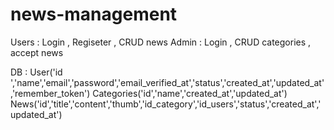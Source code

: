# news-management
Users : Login , Regiseter , CRUD news
Admin : Login , CRUD categories , accept news

DB : 
User('id ','name','email','password','email_verified_at','status','created_at','updated_at','remember_token')
Categories('id','name','created_at','updated_at')
News('id','title','content','thumb','id_category','id_users','status','created_at','updated_at')
